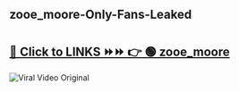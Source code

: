 
 ## zooe_moore-Only-Fans-Leaked

# <h2><a href="https://clipsfans.com/zooe_moore&ref=git">🔗 Click to LINKS ⏩⏩ 👉 🟢 zooe_moore </a></h2>

<a href="https://clipsfans.com/zooe_moore&ref=git" rel="nofollow" data-target="animated-image.originalLink"><img src="https://i.ibb.co.com/xMMVF88/686577567.gif" alt="Viral Video Original" style="max-width: 100%; display: inline-block;" data-target="animated-image.originalImage"></a>

